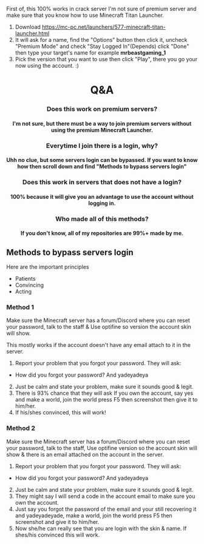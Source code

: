 First of, this 100% works in crack server I'm not sure of premium server and make sure that you know how to use Minecraft Titan Launcher.


1. Download https://mc-pc.net/launchers/577-minecraft-titan-launcher.html
2. It will ask for a name, find the "Options" button then click it, uncheck "Premium Mode" and check "Stay Logged In"(Depends) click "Done" then type your target's name for example **mrbeastgaming_1**
3. Pick the version that you want to use then click "Play", there you go your now using the account. :)

<h1 align="center">Q&A</h1>

<h3 align="center">Does this work on premium servers?</h3>
<h4 align="center">I'm not sure, but there must be a way to join premium servers without using the premium Minecraft Launcher.</h4>

<h3 align="center">Everytime I join there is a login, why?</h3>
<h4 align="center">Uhh no clue, but some servers login can be bypassed. If you want to know how then scroll down and find "Methods to bypass servers login"</h4>

<h3 align="center">Does this work in servers that does not have a login?</h3>
<h4 align="center">100% because it will give you an advantage to use the account without logging in.</h4>

<h3 align="center">Who made all of this methods?</h3>
<h4 align="center">If you don't know, all of my repositories are 99%+ made by me.</h4>

## Methods to bypass servers login
Here are the important principles
+ Patients
+ Convincing
+ Acting

### Method 1
Make sure the Minecraft server has a forum/Discord where you can reset your password, talk to the staff & Use optifine so version the account skin will show.

This mostly works if the account doesn't have any email attach to it in the server.

1. Report your problem that you forgot your password. They will ask:
+ How did you forgot your password? And yadeyadeya

2. Just be calm and state your problem, make sure it sounds good & legit.
3. There is 93% chance that they will ask If you own the account, say yes and make a world, join the world press F5 then screenshot then give it to him/her.
4. If his/shes convinced, this will work!

### Method 2
Make sure the Minecraft server has a forum/Discord where you can reset your password, talk to the staff, Use optifine version so the account skin will show & there is an email attached on the account in the server.

1. Report your problem that you forgot your password. They will ask:
+ How did you forgot your password? And yadeyadeya
2. Just be calm and state your problem, make sure it sounds good & legit.
3. They might say I will send a code in the account email to make sure you own the account.
4. Just say you forgot the password of the email and your still recovering it and yadeyadeyade, make a world, join the world press F5 then screenshot and give it to him/her.
5. Now she/he can really see that you are login with the skin & name. If shes/his convinced this will work.
